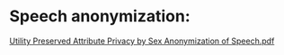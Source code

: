 # Speech anonymization: 

[Utility Preserved Attribute Privacy by Sex Anonymization of Speech.pdf](https://github.com/daniel-huang-1230/Speech-Anonymization/files/11258775/Capstone_Project_Final_Report.pdf)
